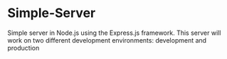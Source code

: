 # Simple-Server
Simple server in Node.js using the Express.js framework. This server will work on two different development environments: development and production
